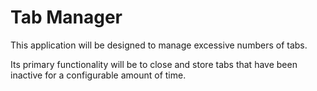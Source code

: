 # Tab Manager

This application will be designed to manage excessive numbers of tabs.

Its primary functionality will be to close and store tabs that have been inactive for a configurable amount of time.
